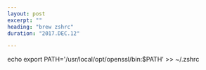 ```yaml
---
layout: post
excerpt: ""
heading: "brew zshrc"
duration: "2017.DEC.12"

---
```



echo export PATH=\'/usr/local/opt/openssl/bin:$PATH\' >> ~/.zshrc
